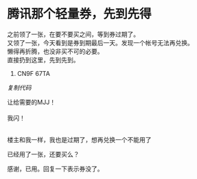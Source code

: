 # 腾讯那个轻量券，先到先得


之前领了一张，在要不要买之间，等到券过期了。<br />
又领了一张，今天看到是券到期最后一天。发现一个帐号无法再兑换。<br />
懒得再折腾，也没非买不可的必要。<br />
直接扔到这里，先到先到。<br /><div class="blockcode"><div id="code_PcD"><ol><li>CN9F 67TA</ol></div><em onclick="copycode($('code_PcD'));">复制代码</em></div>

让给需要的MJJ！<br />
<br />
我闪！<br />
<br />
<img src="static/image/smiley/default/lol.gif" smilieid="12" border="0" alt="" /><img src="static/image/smiley/default/lol.gif" smilieid="12" border="0" alt="" /><img src="static/image/smiley/default/lol.gif" smilieid="12" border="0" alt="" />

<img src="static/image/smiley/default/lol.gif" smilieid="12" border="0" alt="" />楼主和我一样，我也是过期了，想再兑换一个不能用了

已经用了一张，还要买么？

感谢，已用。回复一下表示券没了。
